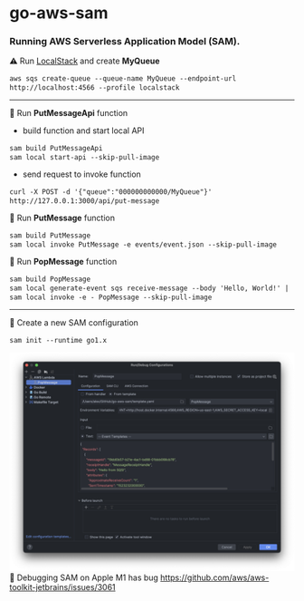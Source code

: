 # go-aws-sam

### Running AWS Serverless Application Model (SAM).

⚠️ Run [LocalStack](docker-compose.yaml) and create **MyQueue**
```
aws sqs create-queue --queue-name MyQueue --endpoint-url http://localhost:4566 --profile localstack
```
---
📌 Run **PutMessageApi** function
- build function and start local API
```
sam build PutMessageApi
sam local start-api --skip-pull-image
```
- send request to invoke function
```
curl -X POST -d '{"queue":"000000000000/MyQueue"}' http://127.0.0.1:3000/api/put-message
```

📌 Run **PutMessage** function
```
sam build PutMessage
sam local invoke PutMessage -e events/event.json --skip-pull-image
```

📌 Run **PopMessage** function
```
sam build PopMessage
sam local generate-event sqs receive-message --body 'Hello, World!' | sam local invoke -e - PopMessage --skip-pull-image
```
---
📎 Create a new SAM configuration
```
sam init --runtime go1.x
```
![SAM IDE configuration](sam_ide_run_configuration.png)
🐞 Debugging SAM on Apple M1 has bug https://github.com/aws/aws-toolkit-jetbrains/issues/3061
